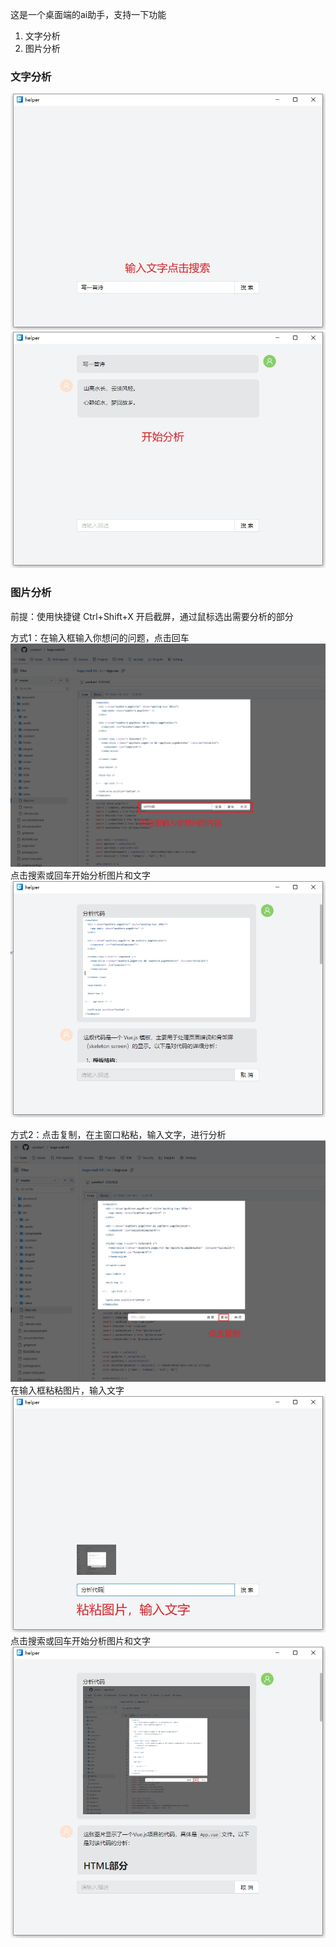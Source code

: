 这是一个桌面端的ai助手，支持一下功能

1. 文字分析
2. 图片分析

### 文字分析
![](/assets/img/输入文字.png)
![](/assets/img/分析文字.png)

### 图片分析
前提：使用快捷键 Ctrl+Shift+X 开启截屏，通过鼠标选出需要分析的部分

方式1：在输入框输入你想问的问题，点击回车
![](/assets/img/截图输入文字.png)
点击搜索或回车开始分析图片和文字
![](/assets/img/分析截图.png)

方式2：点击复制，在主窗口粘粘，输入文字，进行分析
![](/assets/img/截图复制.png)
在输入框粘粘图片，输入文字
![](/assets/img/粘粘图片分析.png)
点击搜索或回车开始分析图片和文字
![](/assets/img/分析图片.png)


